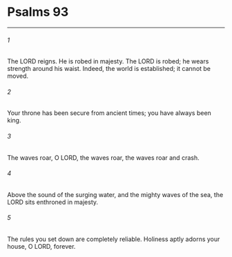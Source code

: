 # Psalms 93
***



###### 1 
The LORD reigns. He is robed in majesty. The LORD is robed; he wears strength around his waist. Indeed, the world is established; it cannot be moved. 

###### 2 
Your throne has been secure from ancient times; you have always been king. 

###### 3 
The waves roar, O LORD, the waves roar, the waves roar and crash. 

###### 4 
Above the sound of the surging water, and the mighty waves of the sea, the LORD sits enthroned in majesty. 

###### 5 
The rules you set down are completely reliable. Holiness aptly adorns your house, O LORD, forever.
